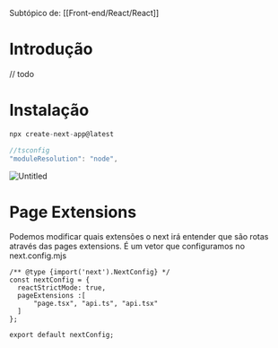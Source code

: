 
Subtópico de: [[Front-end/React/React]]
# Introdução

// todo

# Instalação

```jsx
npx create-next-app@latest
```

```jsx
//tsconfig
"moduleResolution": "node",
```

![Untitled](https://s3-us-west-2.amazonaws.com/secure.notion-static.com/251b1041-63a4-43f8-b863-cb4b653294fa/Untitled.png)

# Page Extensions

Podemos modificar quais extensões o next irá entender que são rotas através das pages extensions. É um vetor que configuramos no next.config.mjs

```tsx
/** @type {import('next').NextConfig} */
const nextConfig = {
  reactStrictMode: true,
  pageExtensions :[
      "page.tsx", "api.ts", "api.tsx"
  ]
};

export default nextConfig;
```


